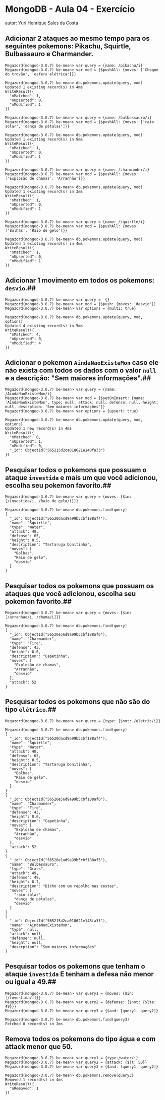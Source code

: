 # MongoDB - Aula 04 - Exercício
autor: Yuri Henrique Sales da Costa

## **Adicionar** 2 ataques ao mesmo tempo para os seguintes pokemons: Pikachu, Squirtle, Bulbassauro e Charmander.
```
Megazord(mongod-3.0.7) be-mean> var query = {name: /pikachu/i}
Megazord(mongod-3.0.7) be-mean> var mod = {$pushAll: {moves: ['Choque do trovão', 'esfera elétrica']}}

Megazord(mongod-3.0.7) be-mean> db.pokemons.update(query, mod)
Updated 1 existing record(s) in 4ms
WriteResult({
  "nMatched": 1,
  "nUpserted": 0,
  "nModified": 1
})

Megazord(mongod-3.0.7) be-mean> var query = {name: /bulbassauro/i}
Megazord(mongod-3.0.7) be-mean> var mod = {$pushAll: {moves: ['raio solar', 'dança de pétalas']}}

Megazord(mongod-3.0.7) be-mean> db.pokemons.update(query, mod)
Updated 1 existing record(s) in 9ms
WriteResult({
  "nMatched": 1,
  "nUpserted": 0,
  "nModified": 1
})

Megazord(mongod-3.0.7) be-mean> var query = {name: /charmander/i}
Megazord(mongod-3.0.7) be-mean> var mod = {$pushAll: {moves: ['Explosão de chamas', 'Arranhão']}}

Megazord(mongod-3.0.7) be-mean> db.pokemons.update(query, mod)
Updated 1 existing record(s) in 3ms
WriteResult({
  "nMatched": 1,
  "nUpserted": 0,
  "nModified": 1
})

Megazord(mongod-3.0.7) be-mean> var query = {name: /squirtle/i}
Megazord(mongod-3.0.7) be-mean> var mod = {$pushAll: {moves: ['Bolhas', 'Raio de gelo']}}

Megazord(mongod-3.0.7) be-mean> db.pokemons.update(query, mod)
Updated 1 existing record(s) in 4ms
WriteResult({
  "nMatched": 1,
  "nUpserted": 0,
  "nModified": 1
})
```

## **Adicionar** 1 movimento em todos os pokemons: `desvio`.##
```
Megazord(mongod-3.0.7) be-mean> var query =  {}
Megazord(mongod-3.0.7) be-mean> var mod = {$push: {moves: 'desvio'}}
Megazord(mongod-3.0.7) be-mean> var options = {multi: true}

Megazord(mongod-3.0.7) be-mean> db.pokemons.update(query, mod, options)
Updated 4 existing record(s) in 5ms
WriteResult({
  "nMatched": 4,
  "nUpserted": 0,
  "nModified": 4
})
```

## **Adicionar** o pokemon `AindaNaoExisteMon` caso ele não exista com todos os dados com o valor `null` e a descrição: "Sem maiores informações".##
```
Megazord(mongod-3.0.7) be-mean> var query = {name: /AindaNaoExisteMon/i}
Megazord(mongod-3.0.7) be-mean> var mod = {$setOnInsert: {name: 'AindaNaoExisteMon', type: null, attack: null, defense: null, height: null, descrption: 'Sem maiores informações'}}
Megazord(mongod-3.0.7) be-mean> var options = {upsert: true}

Megazord(mongod-3.0.7) be-mean> db.pokemons.update(query, mod, options)
Updated 1 new record(s) in 4ms
WriteResult({
  "nMatched": 0,
  "nUpserted": 1,
  "nModified": 0,
  "_id": ObjectId("565215d2ca018621e148fa33")
})
```

## Pesquisar todos o pokemons que possuam o ataque `investida` e mais um que você adicionou, escolha seu pokemon favorito.##
```
Megazord(mongod-3.0.7) be-mean> var query = {moves: {$in: [/investida/i, /Raio de gelo/i]}}

Megazord(mongod-3.0.7) be-mean> db.pokemons.find(query)
{
  "_id": ObjectId("56520dacd9a99b5cbf188af4"),
  "name": "Squirtle",
  "type": "Water",
  "attack": 48,
  "defense": 65,
  "height": 0.5,
  "description": "Tartaruga bonitinha",
  "moves": [
    "Bolhas",
    "Raio de gelo",
    "desvio"
  ]
}
```

## Pesquisar **todos** os pokemons que possuam os ataques que você adicionou, escolha seu pokemon favorito.##
```
Megazord(mongod-3.0.7) be-mean> var query = {moves: {$in: [/arranhao/i, /chama/i]}}

Megazord(mongod-3.0.7) be-mean> db.pokemons.find(query)
{
  "_id": ObjectId("56520e56d9a99b5cbf188af6"),
  "name": "Charmander",
  "type": "Fire",
  "defense": 43,
  "height": 0.6,
  "description": "Capetinha",
  "moves": [
    "Explosão de chamas",
    "Arranhão",
    "desvio"
  ],
  "attack": 52
}
```

## Pesquisar **todos** os pokemons que não são do tipo `elétrico`.##
```
Megazord(mongod-3.0.7) be-mean> var query = {type: {$not: /eletric/i}}

Megazord(mongod-3.0.7) be-mean> db.pokemons.find(query)
{
  "_id": ObjectId("56520dacd9a99b5cbf188af4"),
  "name": "Squirtle",
  "type": "Water",
  "attack": 48,
  "defense": 65,
  "height": 0.5,
  "description": "Tartaruga bonitinha",
  "moves": [
    "Bolhas",
    "Raio de gelo",
    "desvio"
  ]
}
{
  "_id": ObjectId("56520e56d9a99b5cbf188af6"),
  "name": "Charmander",
  "type": "Fire",
  "defense": 43,
  "height": 0.6,
  "description": "Capetinha",
  "moves": [
    "Explosão de chamas",
    "Arranhão",
    "desvio"
  ],
  "attack": 52
}
{
  "_id": ObjectId("56520e1ad9a99b5cbf188af5"),
  "name": "Bulbassauro",
  "type": "Grass",
  "attack": 49,
  "defense": 49,
  "height": 0.7,
  "description": "Bicho com um repolho nas costas",
  "moves": [
    "raio solar",
    "dança de pétalas",
    "desvio"
  ]
}
{
  "_id": ObjectId("565215d2ca018621e148fa33"),
  "name": "AindaNaoExisteMon",
  "type": null,
  "attack": null,
  "defense": null,
  "height": null,
  "descrption": "Sem maiores informações"
}
```

## Pesquisar **todos** os pokemons que tenham o ataque `investida` **E** tenham a defesa **não menor ou igual** a 49.##
```
Megazord(mongod-3.0.7) be-mean> var query1 = {moves: {$in: [/investida/i]}}
Megazord(mongod-3.0.7) be-mean> var query2 = {defense: {$not: {$lte: 49}}}
Megazord(mongod-3.0.7) be-mean> var query3 = {$and: [query1, query2]}

Megazord(mongod-3.0.7) be-mean> db.pokemons.find(query3)
Fetched 0 record(s) in 2ms
```

## Remova **todos** os pokemons do tipo água e com attack menor que 50.
```
Megazord(mongod-3.0.7) be-mean> var query1 = {type:/water/i}
Megazord(mongod-3.0.7) be-mean> var query2 = {attack: {$lt: 50}}
Megazord(mongod-3.0.7) be-mean> var query3 = {$and: [query1, query2]}

Megazord(mongod-3.0.7) be-mean> db.pokemons.remove(query3)
Removed 1 record(s) in 4ms
WriteResult({
  "nRemoved": 1
})
```
